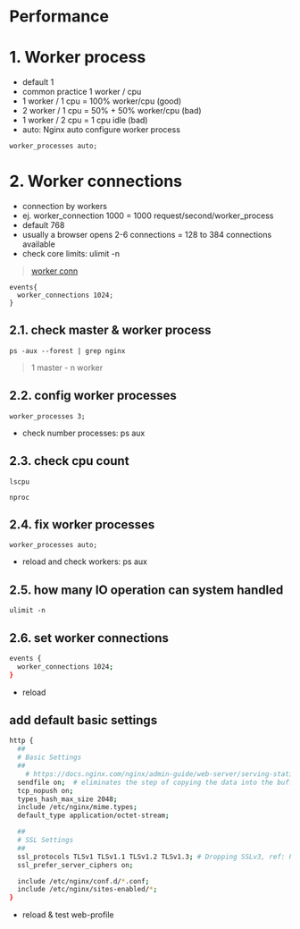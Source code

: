 # Performance <!-- omit in toc -->


# 1. Worker process
- default 1
- common practice 1 worker / cpu
- 1 worker / 1 cpu = 100% worker/cpu (good)
- 2 worker / 1 cpu = 50% + 50% worker/cpu (bad)
- 1 worker / 2 cpu = 1 cpu idle (bad)
- auto: Nginx auto configure worker process

```
worker_processes auto;
```

# 2. Worker connections
- connection by workers
- ej. worker_connection 1000 = 1000 request/second/worker_process
- default 768
- usually a browser opens 2-6 connections = 128 to 384 connections available
- check core limits: ulimit -n

> [worker conn](https://nginx.org/en/docs/ngx_core_module.html#worker_connections)
```
events{
  worker_connections 1024;
}
```

## 2.1. check master & worker process
```
ps -aux --forest | grep nginx
```
> 1 master - n worker


## 2.2. config worker processes
```
worker_processes 3;
```
- check number processes: ps aux

## 2.3. check cpu count
```
lscpu

nproc
```


## 2.4. fix worker processes
```
worker_processes auto;
```
- reload and check workers: ps aux

## 2.5. how many IO operation can system handled
```
ulimit -n
```
## 2.6. set worker connections
```sh
events {
  worker_connections 1024;
}
```
- reload

## add default basic settings
```sh
http {
  ##
  # Basic Settings
  ##
	# https://docs.nginx.com/nginx/admin-guide/web-server/serving-static-content/
  sendfile on;  # eliminates the step of copying the data into the buffer and enables direct copying data from one file descriptor to another.
  tcp_nopush on;
  types_hash_max_size 2048;
  include /etc/nginx/mime.types;
  default_type application/octet-stream;

  ##
  # SSL Settings
  ##
  ssl_protocols TLSv1 TLSv1.1 TLSv1.2 TLSv1.3; # Dropping SSLv3, ref: POODLE
  ssl_prefer_server_ciphers on;

  include /etc/nginx/conf.d/*.conf;
  include /etc/nginx/sites-enabled/*;
}
```
- reload & test web-profile





